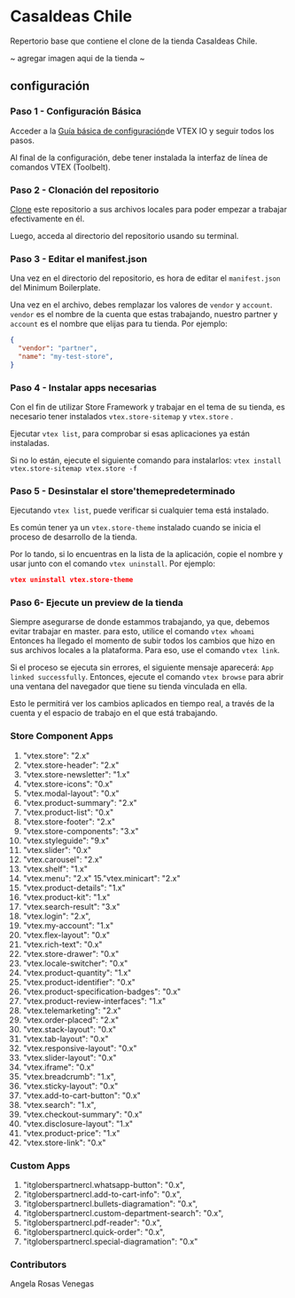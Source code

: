 # CasaIdeas Chile  

Repertorio base que contiene el clone de la tienda CasaIdeas Chile.

~ agregar imagen aqui de la tienda ~

## configuración 

### Paso 1 -  Configuración Básica 

Acceder a la [Guía básica de configuración](https://vtex.io/docs/getting-started/build-stores-with-store-framework/1)de VTEX IO y seguir todos los pasos. 

Al final de la configuración, debe tener instalada la interfaz de línea de comandos VTEX (Toolbelt).

### Paso 2 - Clonación del repositorio

[Clone](https://help.github.com/en/github/creating-cloning-and-archiving-repositories/cloning-a-repository) este repositorio a sus archivos locales para poder empezar a trabajar efectivamente en él.

Luego, acceda al directorio del repositorio usando su terminal.

### Paso 3 - Editar el manifest.json

Una vez en el directorio del repositorio, es hora de editar el `manifest.json` del Minimum Boilerplate. 

Una vez en el archivo, debes remplazar los valores de `vendor` y `account`. `vendor` es el nombre de la cuenta que estas trabajando, nuestro partner y `account` es el nombre que elijas para tu tienda. Por ejemplo:

```json
{
  "vendor": "partner",
  "name": "my-test-store",
}
```

### Paso 4 -  Instalar apps necesarias

Con el fin de utilizar Store Framework y trabajar en el tema de su tienda, es necesario tener instalados `vtex.store-sitemap` y `vtex.store` .

Ejecutar  `vtex list`, para comprobar si esas aplicaciones ya están instaladas. 

Si no lo están, ejecute el siguiente comando para instalarlos: `vtex install vtex.store-sitemap vtex.store -f`

### Paso 5 -  Desinstalar el store'themepredeterminado

Ejecutando `vtex list`, puede verificar si cualquier tema está instalado.

Es común tener ya un `vtex.store-theme` instalado cuando se inicia el proceso de desarrollo de la tienda. 

Por lo tando, si lo encuentras en la lista de la aplicación, copie el nombre y usar junto con el comando `vtex uninstall`. Por ejemplo:

```json
vtex uninstall vtex.store-theme
```

### Paso 6- Ejecute un preview de la tienda

Siempre asegurarse de donde estammos trabajando, ya que, debemos evitar trabajar en master. para esto, utilice el comando `vtex whoami`
Entonces ha llegado el momento de subir todos los cambios que hizo en sus archivos locales a la plataforma. Para eso, use el comando `vtex link`. 


Si el proceso se ejecuta sin errores, el siguiente mensaje aparecerá: `App linked successfully`. Entonces, ejecute el comando `vtex browse` para abrir una ventana del navegador que tiene su tienda vinculada en ella.

Esto le permitirá ver los cambios aplicados en tiempo real, a través de la cuenta y el espacio de trabajo en el que está trabajando.

### Store Component Apps
1. "vtex.store": "2.x"
2. "vtex.store-header": "2.x"
3. "vtex.store-newsletter": "1.x"
4. "vtex.store-icons": "0.x"
5. "vtex.modal-layout": "0.x"
6. "vtex.product-summary": "2.x"
7. "vtex.product-list": "0.x"
8. "vtex.store-footer": "2.x"
9. "vtex.store-components": "3.x"
10. "vtex.styleguide": "9.x"
11. "vtex.slider": "0.x"
12. "vtex.carousel": "2.x"
13. "vtex.shelf": "1.x"
14. "vtex.menu": "2.x"
15."vtex.minicart": "2.x"
16. "vtex.product-details": "1.x"
17. "vtex.product-kit": "1.x"
18. "vtex.search-result": "3.x"
19. "vtex.login": "2.x",
20. "vtex.my-account": "1.x"
21. "vtex.flex-layout": "0.x"
22. "vtex.rich-text": "0.x"
23. "vtex.store-drawer": "0.x"
24. "vtex.locale-switcher": "0.x"
25. "vtex.product-quantity": "1.x"
26. "vtex.product-identifier": "0.x"
27. "vtex.product-specification-badges": "0.x"
28. "vtex.product-review-interfaces": "1.x"
29. "vtex.telemarketing": "2.x"
30. "vtex.order-placed": "2.x"
31. "vtex.stack-layout": "0.x"
32. "vtex.tab-layout": "0.x"
33. "vtex.responsive-layout": "0.x"
34. "vtex.slider-layout": "0.x"
35. "vtex.iframe": "0.x"
36. "vtex.breadcrumb": "1.x",
37. "vtex.sticky-layout": "0.x"
38. "vtex.add-to-cart-button": "0.x"
39. "vtex.search": "1.x",
40. "vtex.checkout-summary": "0.x"
41. "vtex.disclosure-layout": "1.x"
42. "vtex.product-price": "1.x"
43. "vtex.store-link": "0.x"

### Custom Apps 

1. "itgloberspartnercl.whatsapp-button": "0.x",
2. "itgloberspartnercl.add-to-cart-info": "0.x",
3. "itgloberspartnercl.bullets-diagramation": "0.x",
4. "itgloberspartnercl.custom-department-search": "0.x",
5. "itgloberspartnercl.pdf-reader": "0.x",
6. "itgloberspartnercl.quick-order": "0.x",
7. "itgloberspartnercl.special-diagramation": "0.x"

### Contributors
Angela Rosas Venegas

